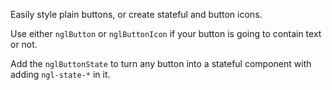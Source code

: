 Easily style plain buttons, or create stateful and button icons.

Use either `nglButton` or `nglButtonIcon` if your button is going to contain text or not.

Add the `nglButtonState` to turn any button into a stateful component with adding `ngl-state-*` in it.
